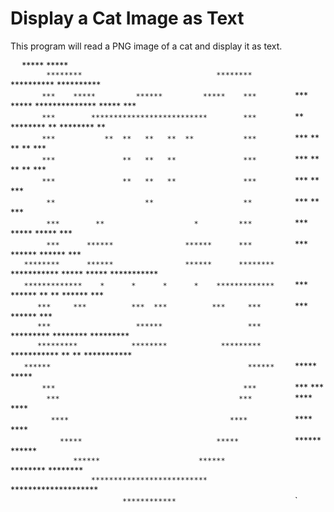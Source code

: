 # Display a Cat Image as Text

This program will read a PNG image of a cat and display it as text.

` 
`          *****                                  *****          
`         ********                              ********         
`         **********                          **********         
`        ***    *****         ******         *****    ***        
`        ***      *****   **************   *****      ***        
`        ***        **************************        ***        
`        **          ********   **   ********          **        
`        ***           **  **   **   **  **           ***        
`        ***               **   **   **               ***        
`        ***               **   **   **               ***        
`        ***               **   **   **               ***        
`        ***               **   **   **               ***        
`        ***                    **                    ***        
`         **                    **                    **         
`         ***                   **                   ***         
`         ***        **                    *         ***         
`         ***       *****                *****       ***         
`         ***      ******                ******      ***         
`         ***      ******                ******      ***         
`    ********      ******                ******      ********    
`    ***********    *****                *****    ***********    
`    *************    *      *      *      *    *************    
`       ***  ******          **    **          ******  ***       
`       ***     ***          ***  ***          ***     ***       
`       ***                   ******                   ***       
`       ***                   ******                   ***       
`       *********            ********            *********       
`       *********            ********            *********       
`     ***********            **    **            ***********     
`    ******                                            ******    
`     *****                                            *****     
`        ***                                          ***        
`        ***                                          ***        
`         ***                                        ***         
`         ****                                      ****         
`          ****                                    ****          
`           ****                                  ****           
`            *****                              *****            
`             ******                          ******             
`               ******                      ******               
`                 ********              ********                 
`                   **************************                   
`                      ********************                      
`                          ************                          
`
`
